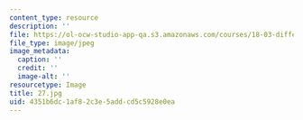 ```yaml
---
content_type: resource
description: ''
file: https://ol-ocw-studio-app-qa.s3.amazonaws.com/courses/18-03-differential-equations-spring-2010/4351b6dc1af82c3e5addcd5c5928e0ea_27.jpg
file_type: image/jpeg
image_metadata:
  caption: ''
  credit: ''
  image-alt: ''
resourcetype: Image
title: 27.jpg
uid: 4351b6dc-1af8-2c3e-5add-cd5c5928e0ea
---
```


